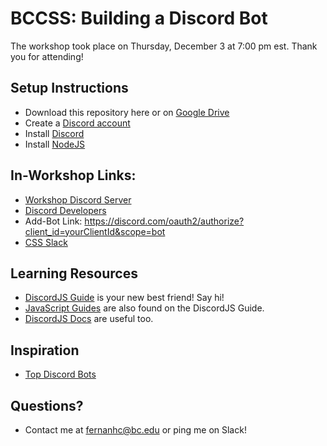 # BCCSS: Building a Discord Bot

The workshop took place on Thursday, December 3 at 7:00 pm est.
Thank you for attending!

## Setup Instructions
* Download this repository here or on [Google Drive](https://bit.ly/2JnH2nD)
* Create a [Discord account](http://www.discord.com/)
* Install [Discord](http://www.discord.com/)
* Install [NodeJS](https://nodejs.org/en/)

## In-Workshop Links:
* [Workshop Discord Server](https://discord.gg/esfz8D6jFc)
* [Discord Developers](https://discord.com/developers)
* Add-Bot Link: https://discord.com/oauth2/authorize?client_id=yourClientId&scope=bot
* [CSS Slack](https://bccss.us4.list-manage.com/track/click?u=1b70be498004c115d153aaeeb&id=de60d899ea&e=bf8a19a715)

## Learning Resources
* [DiscordJS Guide](https://discordjs.guide/) is your new best friend! Say hi!
* [JavaScript Guides](https://discordjs.guide/#before-you-begin) are also found on the DiscordJS Guide.
* [DiscordJS Docs](https://discord.js.org/#/docs/main/stable/general/welcome) are useful too.

## Inspiration
* [Top Discord Bots](https://top.gg/list/top)

## Questions?
* Contact me at fernanhc@bc.edu or ping me on Slack!
